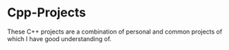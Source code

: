 # Cpp-Projects
These C++ projects are a combination of personal and common projects of which I have good understanding of.
